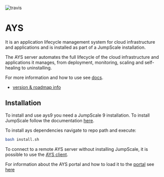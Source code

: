 ![travis](https://travis-ci.org/Jumpscale/ays9.svg?branch=master)

# AYS

It is an application lifecycle management system for cloud infrastructure and applications and is installed as part of a JumpScale installation.

The AYS server automates the full lifecycle of the cloud infrastructure and applications it manages, from deployment, monitoring, scaling and self-healing to uninstalling.

For more information and how to use see [docs](docs/AYS-Introduction.md).

- [version & roadmap info](https://github.com/Jumpscale/home/blob/master/README.md)

## Installation
To install and use ays9 you need a JumpScale 9 installation. To install JumpScale follow the documentation [here](https://github.com/Jumpscale/bash/blob/master/README.md).

To install ays dependencies navigate to repo path and execute:
```bash
bash install.sh
```
To connect to a remote AYS server without installing JumpScale, it is possible to use the [AYS client](docs/gettingstarted/python.md).

For information about the AYS portal and how to load it to the [portal](https://github.com/Jumpscale/portal9) see [here](docs/AYS-Portal)
